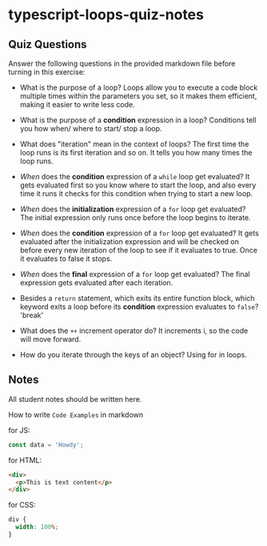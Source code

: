 # typescript-loops-quiz-notes

## Quiz Questions

Answer the following questions in the provided markdown file before turning in this exercise:

- What is the purpose of a loop?
  Loops allow you to execute a code block multiple times within the parameters you set, so it makes them efficient, making it easier to write less code.

- What is the purpose of a **condition** expression in a loop?
  Conditions tell you how when/ where to start/ stop a loop.

- What does "iteration" mean in the context of loops?
  The first time the loop runs is its first iteration and so on. It tells you how many times the loop runs.

- _When_ does the **condition** expression of a `while` loop get evaluated?
  It gets evaluated first so you know where to start the loop, and also every time it runs it checks for this condition when trying to start a new loop.

- _When_ does the **initialization** expression of a `for` loop get evaluated?
  The initial expression only runs once before the loop begins to iterate.

- _When_ does the **condition** expression of a `for` loop get evaluated?
  It gets evaluated after the initialization expression and will be checked on before every new iteration of the loop to see if it evaluates to true. Once it evaluates to false it stops.

- _When_ does the **final** expression of a `for` loop get evaluated?
  The final expression gets evaluated after each iteration.

- Besides a `return` statement, which exits its entire function block, which keyword exits a loop before its **condition** expression evaluates to `false`?
  'break'

- What does the `++` increment operator do?
  It increments i, so the code will move forward.

- How do you iterate through the keys of an object?
  Using for in loops.

## Notes

All student notes should be written here.

How to write `Code Examples` in markdown

for JS:

```javascript
const data = 'Howdy';
```

for HTML:

```html
<div>
  <p>This is text content</p>
</div>
```

for CSS:

```css
div {
  width: 100%;
}
```
